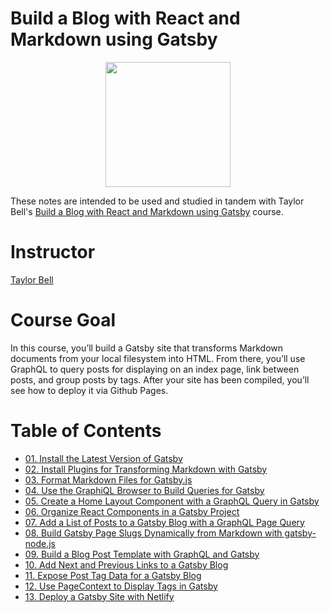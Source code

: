 # Build a Blog with React and Markdown using Gatsby

<p align="center"><img src="https://d2eip9sf3oo6c2.cloudfront.net/series/square_covers/000/000/157/full/EGH_GatsbyBlog.png" width="200"></p>


These notes are intended to be used and studied in tandem with Taylor Bell's [Build a Blog with React and Markdown using Gatsby](https://egghead.io/courses/build-a-blog-with-react-and-markdown-using-gatsby) course.

# Instructor

[Taylor Bell](https://egghead.io/instructors/taylor-bell)

# Course Goal

In this course, you’ll build a Gatsby site that transforms Markdown documents from your local filesystem into HTML. From there, you’ll use GraphQL to query posts for displaying on an index page, link between posts, and group posts by tags. After your site has been compiled, you’ll see how to deploy it via Github Pages.

# Table of Contents

- [01. Install the Latest Version of Gatsby](01-gatsby-install-the-latest-version-of-gatsby.md)
- [02. Install Plugins for Transforming Markdown with Gatsby](02-gatsby-install-plugins-for-transforming-markdown-with-gatsby.md)
- [03. Format Markdown Files for Gatsby.js](03-gatsby-format-markdown-files-for-gatsby-js.md)
- [04. Use the GraphiQL Browser to Build Queries for Gatsby](04-gatsby-use-the-graphiql-browser-to-build-queries-for-gatsby.md)
- [05. Create a Home Layout Component with a GraphQL Query in Gatsby](05-gatsby-create-a-home-layout-component-with-a-graphql-query-in-gatsby.md)
- [06. Organize React Components in a Gatsby Project](06-gatsby-organize-react-components-in-a-gatsby-project.md)
- [07. Add a List of Posts to a Gatsby Blog with a GraphQL Page Query](07-gatsby-add-a-list-of-posts-to-a-gatsby-blog-with-a-graphql-page-query.md)
- [08. Build Gatsby Page Slugs Dynamically from Markdown with gatsby-node.js](08-gatsby-build-gatsby-page-slugs-dynamically-from-markdown-with-gatsby-node-js.md)
- [09. Build a Blog Post Template with GraphQL and Gatsby](09-gatsby-build-a-blog-post-template-with-graphql-and-gatsby.md)
- [10. Add Next and Previous Links to a Gatsby Blog](10-gatsby-add-next-and-previous-links-to-a-gatsby-blog.md)
- [11. Expose Post Tag Data for a Gatsby Blog](11-gatsby-expose-post-tag-data-for-a-gatsby-blog.md)
- [12. Use PageContext to Display Tags in Gatsby](12-gatsby-use-pagecontext-to-display-tags-in-gatsby.md)
- [13. Deploy a Gatsby Site with Netlify](13-gatsby-deploy-a-gatsby-site-with-netlify.md)
